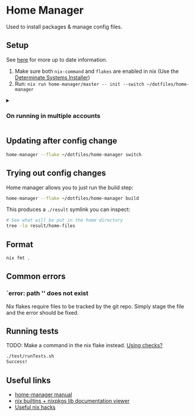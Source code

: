 # Home Manager

Used to install packages & manage config files.



## Setup

See [here](https://nix-community.github.io/home-manager/index.xhtml#sec-flakes-standalone) for more up to date information.

1. Make sure both `nix-command` and `flakes` are enabled in nix (Use the [Determinate Systems Installer](https://determinate.systems/nix-installer/))
2. Run: `nix run home-manager/master -- init --switch ~/dotfiles/home-manager`

<details><summary><h3>On running in multiple accounts</h3></summary>

At time of writing I've just using the Determinate Systems installer and now have two MacOS accounts each with access to nix.

My steps for this were:
1. Setup both accounts
  - I'm not sure if it's necessary to do this first
  - Remember to sign into iCloud on both accounts
2. Run the Determinate Systems MacOS installer (the one with the UI) on **one** account
3. That's it! Once I logged into the second account nix just worked! I may have rebooted once

Before I tried that, I used the official installer and ran into some issues.
Below are some things I tried for debugging, I've left them here just in case:

<details><summary><h4>If the `nix` command doesn't work</h4></summary>

> If the `nix` command doesn't work on your second account you can add the following snippet to `/etc/zshrc`:
> ```zsh
> # Nix
> if [ -e '/nix/var/nix/profiles/default/etc/profile.d/nix-daemon.sh' ]; then
>   . '/nix/var/nix/profiles/default/etc/profile.d/nix-daemon.sh'
> fi
> # End Nix
> ```

</details>

<details><summary><h4>`nixbld` group</h4></summary>

> You may also need to add your new user to the `nixbld` group:
> ```sh
> sudo dseditgroup -o edit -a <username> -t user nixbld
> ```

</details>

<details><summary><h4>Profile folder doesn't exist</h4></summary>

> You may also need to create the following folder:
> ```sh
> sudo mkdir -p /nix/var/nix/profiles/per-user/<username>
> sudo chown <username>:staff /nix/var/nix/profiles/per-user/<username>
> ```

</details>

<details><summary><h4>Copy Nix Store encryption key between accounts</h4></summary>

> Nix stores the `Nix Store` encryption key in the [MacOS keychain](https://github.com/DeterminateSystems/nix-installer/blob/ff27099895e9a3ca55e440eb1599c754fa999655/src/action/macos/encrypt_apfs_volume.rs#L205).
>
> To use the same store with multiple users you'll need to export this key to your other users.
>
> Here's a quick script to export the existing key:
> ```sh
> service="$(security find-generic-password -a "Nix Store" | awk -F'"' '/"svce"/ {print $4}')"
> password="$(security find-generic-password -a "Nix Store" -w)"
>
> echo "To import the Nix Store encryption password into the keychain, run the following command in your terminal:"
>
> echo "security add-generic-password \
> -a 'Nix Store' \
> -s '$service' \
> -l 'Nix Store encryption password' \
> -D 'Encrypted volume password' \
> -j 'Added automatically by the Nix installer for use by /Library/LaunchDaemons/org.nixos.darwin-store.plist' \
> -w '$password' \
> -T '/System/Library/CoreServices/APFSUserAgent' \
> -T '/System/Library/CoreServices/CSUserAgent' \
> -T '/usr/bin/security'"
> ```

</details>


</details>


## Updating after config change

```sh
home-manager --flake ~/dotfiles/home-manager switch
```


## Trying out config changes

Home manager allows you to just run the build step:

```sh
home-manager --flake ~/dotfiles/home-manager build
```

This produces a `./result` symlink you can inspect:

```sh
# See what will be put in the home directory
tree -la result/home-files
```

## Format

```sh
nix fmt .
```


## Common errors


### `error: path '<nix store path to file you imported>' does not exist

Nix flakes require files to be tracked by the git repo.
Simply stage the file and the error should be fixed.


## Running tests

TODO: Make a command in the nix flake instead. [Using checks?](https://nix.dev/manual/nix/2.24/command-ref/new-cli/nix3-flake-check.html)

```sh
./test/runTests.sh
Success!
```

## Useful links

- [home-manager manual](https://nix-community.github.io/home-manager/index.xhtml#ch-writing-modules)
- [nix builtins + nixpkgs lib documentation viewer](https://teu5us.github.io/nix-lib.html)
- [Useful nix hacks](http://www.chriswarbo.net/projects/nixos/useful_hacks.html)
